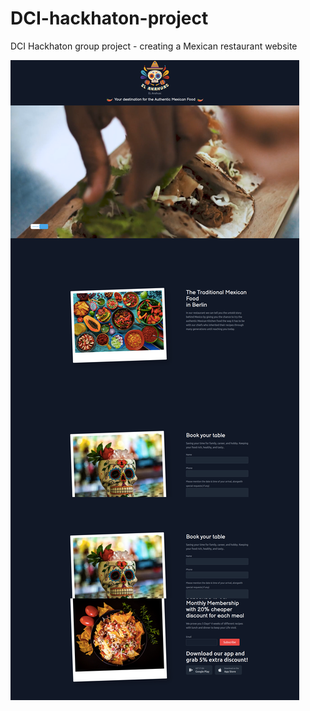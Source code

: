 # DCI-hackhaton-project
DCI Hackhaton group project - creating a Mexican restaurant website

![](screenshot.png)